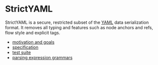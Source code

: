 # StrictYAML

StrictYAML is a secure, restricted subset of the [YAML](yaml.org) data serialization format. It removes all typing and features such as node anchors and refs, flow style and explicit tags.

- [motivation and goals](motivation.md)
- [specification](spec.md)
- [test suite](test/)
- [parsing expression grammars](peg/)
